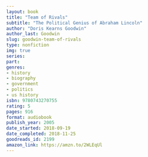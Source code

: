 ```yaml
---
layout: book
title: "Team of Rivals"
subtitle: "The Political Genius of Abraham Lincoln"
author: "Doris Kearns Goodwin"
author_last: Goodwin
slug: goodwin-team-of-rivals
type: nonfiction
img: true
series: 
part: 
genres:
- history
- biography
- government
- politics
- us history
isbn: 9780743270755
rating: 5
pages: 916
format: audiobook
publish_year: 2005
date_started: 2018-09-19
date_completed: 2018-11-25
goodreads_id: 2199
amazon_link: https://amzn.to/2WLEqUl
---
```

